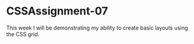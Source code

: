 # CSSAssignment-07
This week I will be demonstrating my ability to create basic layouts using the CSS grid.
